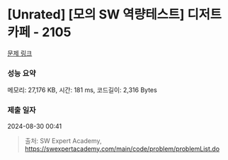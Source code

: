 # [Unrated] [모의 SW 역량테스트] 디저트 카페 - 2105 

[문제 링크](https://swexpertacademy.com/main/code/problem/problemDetail.do?contestProbId=AV5VwAr6APYDFAWu) 

### 성능 요약

메모리: 27,176 KB, 시간: 181 ms, 코드길이: 2,316 Bytes

### 제출 일자

2024-08-30 00:41



> 출처: SW Expert Academy, https://swexpertacademy.com/main/code/problem/problemList.do
